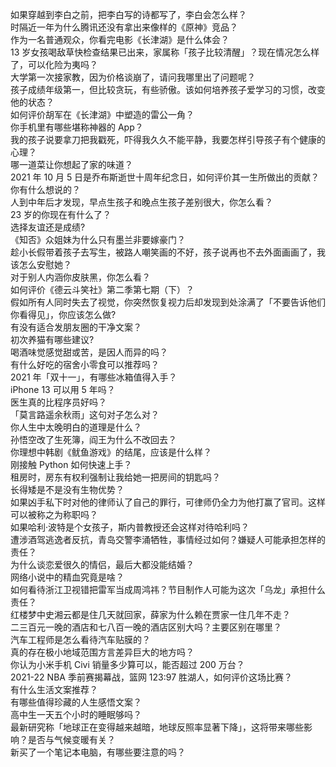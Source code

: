 如果穿越到李白之前，把李白写的诗都写了，李白会怎么样？  
时隔近一年为什么腾讯还没有拿出来像样的《原神》竞品？  
作为一名普通观众，你看完电影《长津湖》是什么体会？  
13 岁女孩喝敌草快检查结果已出来，家属称「孩子比较清醒」？现在情况怎么样了，可以化险为夷吗？  
大学第一次接家教，因为价格谈崩了，请问我哪里出了问题呢？  
孩子成绩年级第一，但比较贪玩，有些骄傲。该如何培养孩子爱学习的习惯，改变他的状态？  
如何评价胡军在《长津湖》中塑造的雷公一角？  
你手机里有哪些堪称神器的 App？  
我的孩子说要拿刀把我戳死，吓得我久久不能平静，我要怎样引导孩子有个健康的心理？  
哪一道菜让你想起了家的味道？  
2021 年 10 月 5 日是乔布斯逝世十周年纪念日，如何评价其一生所做出的贡献？你有什么想说的？  
人到中年后才发现，早点生孩子和晚点生孩子差别很大，你怎么看？  
23 岁的你现在有什么了？  
选择友谊还是成绩?  
《知否》众姐妹为什么只有墨兰非要嫁豪门？  
趁小长假带着孩子去写生，被路人嘲笑画的不好，孩子说再也不去外面画画了，我该怎么安慰她？  
对于别人内涵你皮肤黑，你怎么看？  
如何评价《德云斗笑社》第二季第七期（下）？  
假如所有人同时失去了视觉，你突然恢复视力后却发现到处涂满了「不要告诉他们你看得见」，你应该怎么做?  
有没有适合发朋友圈的干净文案？  
初次养猫有哪些建议?  
喝酒味觉感觉甜或苦，是因人而异的吗？  
有什么好吃的宿舍小零食可以推荐吗？  
2021 年「双十一」，有哪些冰箱值得入手？  
iPhone 13 可以用 5 年吗？  
医生真的比程序员好吗？  
「莫言路遥余秋雨」这句对子怎么对？  
你人生中太晚明白的道理是什么？  
孙悟空改了生死簿，阎王为什么不改回去？  
你理想中韩剧《鱿鱼游戏》的结尾，应该是什么样？  
刚接触 Python 如何快速上手？  
租房时，房东有权利强制让我给她一把房间的钥匙吗？  
长得矮是不是没有生物优势？  
如果凶手私下时对他的律师认了自己的罪行，可律师仍全力为他打赢了官司。这样可以被称之为称职吗？  
如果哈利·波特是个女孩子，斯内普教授还会这样对待哈利吗？  
遭涉酒驾逃逸者反抗，青岛交警李涌牺牲，事情经过如何？嫌疑人可能承担怎样的责任？  
为什么谈恋爱很久的情侣，最后大都没能结婚？  
网络小说中的精血究竟是啥？  
如何看待浙江卫视错把雷军当成周鸿祎？节目制作人可能为这次「乌龙」承担什么责任？  
红楼梦中史湘云都是住几天就回家，薛家为什么赖在贾家一住几年不走？  
二三百元一晚的酒店和七八百一晚的酒店区别大吗？主要区别在哪里？  
汽车工程师是怎么看待汽车贴膜的？  
真的存在极小地域范围方言差异巨大的地方吗？  
你认为小米手机 Civi 销量多少算可以，能否超过 200 万台？  
2021-22 NBA 季前赛揭幕战，篮网 123:97 胜湖人，如何评价这场比赛？  
有什么生活文案推荐？  
有哪些值得珍藏的人生感悟文案？  
高中生一天五个小时的睡眠够吗？  
最新研究称「地球正在变得越来越暗，地球反照率显著下降」，这将带来哪些影响？是否与气候变暖有关？  
新买了一个笔记本电脑，有哪些要注意的吗？  
